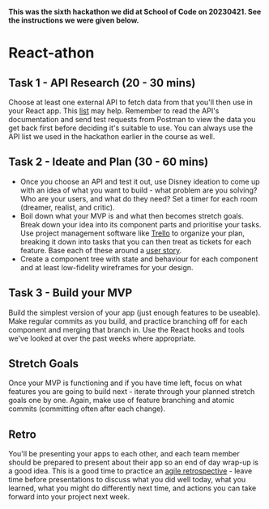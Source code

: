 **This was the sixth hackathon we did at School of Code on 20230421. See the instructions we were given below.**



# React-athon

## Task 1 - API Research (20 - 30 mins)

Choose at least one external API to fetch data from that you'll then use in your React app. This [list](https://apilist.fun) may help. Remember to read the API's documentation and send test requests from Postman to view the data you get back first before deciding it's suitable to use. You can always use the API list we used in the hackathon earlier in the course as well.

## Task 2 - Ideate and Plan (30 - 60 mins)

- Once you choose an API and test it out, use Disney ideation to come up with an idea of what you want to build - what problem are you solving? Who are your users, and what do they need? Set a timer for each room (dreamer, realist, and critic).
- Boil down what your MVP is and what then becomes stretch goals. Break down your idea into its component parts and prioritise your tasks. Use project management software like [Trello](https://trello.com/en) to organize your plan, breaking it down into tasks that you can then treat as tickets for each feature. Base each of these around a [user story](https://www.atlassian.com/agile/project-management/user-stories).
- Create a component tree with state and behaviour for each component and at least low-fidelity wireframes for your design.

## Task 3 - Build your MVP

Build the simplest version of your app (just enough features to be useable). Make regular commits as you build, and practice branching off for each component and merging that branch in. Use the React hooks and tools we've looked at over the past weeks where appropriate.

## Stretch Goals

Once your MVP is functioning and if you have time left, focus on what features you are going to build next - iterate through your planned stretch goals one by one. Again, make use of feature branching and atomic commits (committing often after each change).

## Retro

You'll be presenting your apps to each other, and each team member should be prepared to present about their app so an end of day wrap-up is a good idea. This is a good time to practice an [agile retrospective](https://www.atlassian.com/team-playbook/plays/retrospective) - leave time before presentations to discuss what you did well today, what you learned, what you might do differently next time, and actions you can take forward into your project next week.
